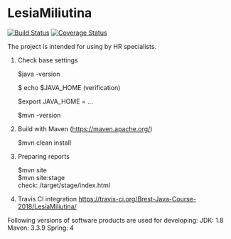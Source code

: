 # LesiaMiliutina

[![Build Status](https://travis-ci.org/Brest-Java-Course-2018/LesiaMiliutina.svg?branch=master)](https://travis-ci.org/Brest-Java-Course-2018/LesiaMiliutina)
[![Coverage Status](https://coveralls.io/repos/github/Brest-Java-Course-2018/LesiaMiliutina/badge.svg)](https://coveralls.io/github/Brest-Java-Course-2018/LesiaMiliutina)

The project is intended for using by HR specialists.

1. Check base settings  
    
    $java -version 
    
    $ echo $JAVA_HOME (verification) 
    
    $export JAVA_HOME = ...
    
    $mvn -version
    
2. Build with Maven (https://maven.apache.org/)
    
    $mvn clean install
    
3. Preparing reports
  
    $mvn site  
    $mvn site:stage  
    check: <project>/target/stage/index.html

4. Travis CI integration https://travis-ci.org/Brest-Java-Course-2018/LesiaMiliutina/


Following versions of software products are used for developing:
JDK: 1.8
Maven: 3.3.9
Spring: 4